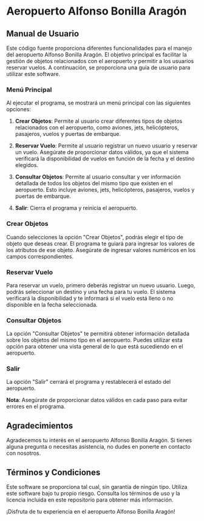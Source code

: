 # Aeropuerto Alfonso Bonilla Aragón

## Manual de Usuario

Este código fuente proporciona diferentes funcionalidades para el manejo del aeropuerto Alfonso Bonilla Aragón. El objetivo principal es facilitar la gestión de objetos relacionados con el aeropuerto y permitir a los usuarios reservar vuelos. A continuación, se proporciona una guía de usuario para utilizar este software.

### Menú Principal

Al ejecutar el programa, se mostrará un menú principal con las siguientes opciones:

1. **Crear Objetos**: Permite al usuario crear diferentes tipos de objetos relacionados con el aeropuerto, como aviones, jets, helicópteros, pasajeros, vuelos y puertas de embarque.

2. **Reservar Vuelo**: Permite al usuario registrar un nuevo usuario y reservar un vuelo. Asegúrate de proporcionar datos válidos, ya que el sistema verificará la disponibilidad de vuelos en función de la fecha y el destino elegidos.

3. **Consultar Objetos**: Permite al usuario consultar y ver información detallada de todos los objetos del mismo tipo que existen en el aeropuerto. Esto incluye aviones, jets, helicópteros, pasajeros, vuelos y puertas de embarque.

4. **Salir**: Cierra el programa y reinicia el aeropuerto.

### Crear Objetos

Cuando selecciones la opción "Crear Objetos", podrás elegir el tipo de objeto que deseas crear. El programa te guiará para ingresar los valores de los atributos de ese objeto. Asegúrate de ingresar valores numéricos en los campos correspondientes.

### Reservar Vuelo

Para reservar un vuelo, primero deberás registrar un nuevo usuario. Luego, podrás seleccionar un destino y una fecha para tu vuelo. El sistema verificará la disponibilidad y te informará si el vuelo está lleno o no disponible en la fecha seleccionada.

### Consultar Objetos

La opción "Consultar Objetos" te permitirá obtener información detallada sobre los objetos del mismo tipo en el aeropuerto. Puedes utilizar esta opción para obtener una vista general de lo que está sucediendo en el aeropuerto.

### Salir

La opción "Salir" cerrará el programa y restablecerá el estado del aeropuerto.

**Nota**: Asegúrate de proporcionar datos válidos en cada paso para evitar errores en el programa.

## Agradecimientos

Agradecemos tu interés en el aeropuerto Alfonso Bonilla Aragón. Si tienes alguna pregunta o necesitas asistencia, no dudes en ponerte en contacto con nosotros.

## Términos y Condiciones

Este software se proporciona tal cual, sin garantía de ningún tipo. Utiliza este software bajo tu propio riesgo. Consulta los términos de uso y la licencia incluida en este repositorio para obtener más información.

¡Disfruta de tu experiencia en el aeropuerto Alfonso Bonilla Aragón!
